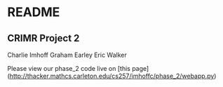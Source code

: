 # README #

CRIMR Project 2
-
Charlie Imhoff
Graham Earley
Eric Walker

Please view our phase_2 code live on [this page] (http://thacker.mathcs.carleton.edu/cs257/imhoffc/phase_2/webapp.py)
